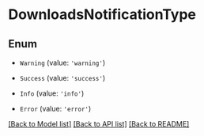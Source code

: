 # DownloadsNotificationType


## Enum

* `Warning` (value: `'warning'`)

* `Success` (value: `'success'`)

* `Info` (value: `'info'`)

* `Error` (value: `'error'`)

[[Back to Model list]](../README.md#documentation-for-models) [[Back to API list]](../README.md#documentation-for-api-endpoints) [[Back to README]](../README.md)
